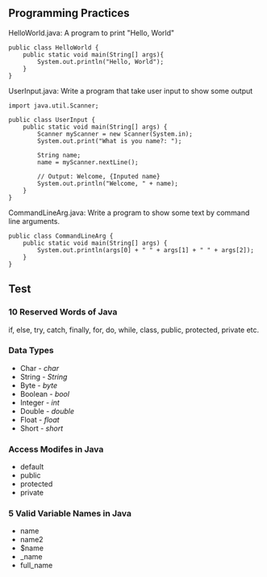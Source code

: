 ## Programming Practices
HelloWorld.java: A program to print "Hello, World"
```
public class HelloWorld {
	public static void main(String[] args){
		System.out.println("Hello, World");
	}
}
```

UserInput.java: Write a program that take user input to show some output
```
import java.util.Scanner;

public class UserInput {
	public static void main(String[] args) {
		Scanner myScanner = new Scanner(System.in);
		System.out.print("What is you name?: ");
		
		String name;
		name = myScanner.nextLine();

		// Output: Welcome, {Inputed name}
		System.out.println("Welcome, " + name);
	}
}
```

CommandLineArg.java: Write a program to show some text by command line arguments.
```
public class CommandLineArg {
	public static void main(String[] args) {
		System.out.println(args[0] + " " + args[1] + " " + args[2]);
	}
}
```

## Test
### 10 Reserved Words of Java
if, else, try, catch, finally, for, do, while, class, public, protected, private etc.

### Data Types
- Char - *char*
- String - *String*
- Byte - *byte*
- Boolean - *bool*
- Integer - *int*
- Double - *double*
- Float - *float*
- Short - *short*

### Access Modifes in Java
- default
- public
- protected
- private

### 5 Valid Variable Names in Java
- name
- name2
- $name
- _name
- full_name
